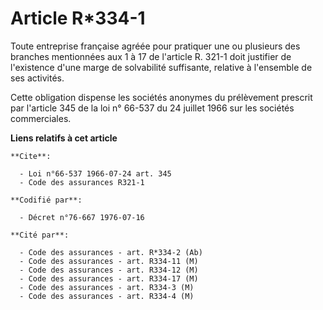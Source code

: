# Article R*334-1

Toute entreprise française agréée pour pratiquer une ou plusieurs des branches mentionnées aux 1 à 17 de l'article R. 321-1
doit justifier de l'existence d'une marge de solvabilité suffisante, relative à l'ensemble de ses activités.

Cette obligation dispense les sociétés anonymes du prélèvement prescrit par l'article 345 de la loi n° 66-537 du 24 juillet
1966 sur les sociétés commerciales.

**Liens relatifs à cet article**

	**Cite**:

	  - Loi n°66-537 1966-07-24 art. 345
	  - Code des assurances R321-1

	**Codifié par**:

	  - Décret n°76-667 1976-07-16

	**Cité par**:

	  - Code des assurances - art. R*334-2 (Ab)
	  - Code des assurances - art. R334-11 (M)
	  - Code des assurances - art. R334-12 (M)
	  - Code des assurances - art. R334-17 (M)
	  - Code des assurances - art. R334-3 (M)
	  - Code des assurances - art. R334-4 (M)
